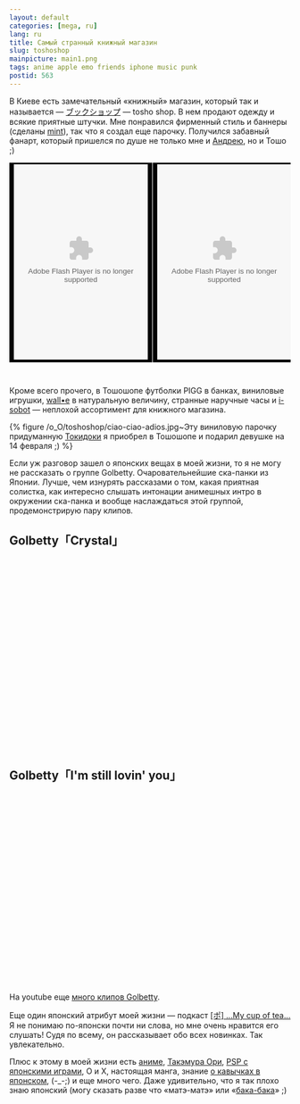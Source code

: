 ```yaml
---
layout: default
categories: [mega, ru]
lang: ru
title: Самый странный книжный магазин
slug: toshoshop
mainpicture: main1.png
tags: anime apple emo friends iphone music punk 
postid: 563
---
```



В Киеве есть замечательный «книжный» магазин, который так и называется — <a href="http://toshoshop.com/">ブックショップ</a> — tosho shop. В нем продают одежду и всякие приятные штучки. Мне понравился фирменный стиль и баннеры (сделаны <a href="http://mint.com.ua/">mint</a>), так что я создал еще парочку. Получился забавный фанарт, который пришелся по душе не только мне и <a href="http://pd.com.ua/">Андрею</a>, но и Тошо ;)
<!--more-->
<table width="460" cellpadding="0" cellspacing="0" border="0" bgcolor="#000000"  style="padding: 0; margin: 0;">
<tr>
<td align="center" style="border-right: 1px solid #fff;"><object classid="clsid:d27cdb6e-ae6d-11cf-96b8-444553540000" codebase="http://download.macromedia.com/pub/shockwave/cabs/flash/swflash.cab#version=7,0,0,0" width="240" height="350" id="240x350" align="middle">
	<param name="allowScriptAccess" value="sameDomain" />
	<param name="allowFullScreen" value="false" />
	<param name="movie" value="/=^_^=/uploads/2008/08/240x350.swf" /><param name="quality" value="high" /><param name="bgcolor" value="#000000" />	<embed src="/=^_^=/uploads/2008/08/240x350.swf" quality="high" bgcolor="#000000" width="240" height="350" name="240x350" align="middle" allowScriptAccess="sameDomain" allowFullScreen="false" type="application/x-shockwave-flash" pluginspage="http://www.macromedia.com/go/getflashplayer" />
	</object>
</td><td align="center">
<object classid="clsid:d27cdb6e-ae6d-11cf-96b8-444553540000" codebase="http://download.macromedia.com/pub/shockwave/cabs/flash/swflash.cab#version=7,0,0,0" width="240" height="350" id="240x350" align="middle">
	<param name="allowScriptAccess" value="sameDomain" />
	<param name="allowFullScreen" value="false" />
	<param name="movie" value="/=^_^=/uploads/2008/08/240x350-2.swf" /><param name="quality" value="high" /><param name="bgcolor" value="#000000" />	<embed src="/=^_^=/uploads/2008/08/240x350-2.swf" quality="high" bgcolor="#000000" width="240" height="350" name="240x350" align="middle" allowScriptAccess="sameDomain" allowFullScreen="false" type="application/x-shockwave-flash" pluginspage="http://www.macromedia.com/go/getflashplayer" />
	</object>
</td>
</tr>
</table>

<p style="padding-top: 2em;">Кроме всего прочего, в Тошошопе футболки PIGG в банках, виниловые игрушки, <a href="/mega/2008/walle-n-eve/">wall•e</a> в натуральную величину, странные наручные часы и <a href="http://www.isobotrobot.com/">i-sobot</a> — неплохой ассортимент для книжного магазина.</p>



{% figure /o_O/toshoshop/ciao-ciao-adios.jpg~Эту виниловую парочку придуманную <a href="http://tokidoki.it/">Токидоки</a> я приобрел в Тошошопе и подарил девушке на 14 февраля ;) %}



<p>Если уж разговор зашел о японских вещах в моей жизни, то я не могу не рассказать о группе Golbetty. Очаровательнейшие ска-панки из Японии. Лучше, чем изнурять рассказами о том, какая приятная солистка, как интересно слышать интонации анимешных интро в окружении ска-панка и вообще наслаждаться этой группой, продемонстрирую пару клипов.</p>



## Golbetty「Crystal」

<object width="425" height="344"><param name="movie" value="http://www.youtube.com/v/QMafljR8wNU&hl=en&fs=1"></param><param name="allowFullScreen" value="true"></param><embed src="http://www.youtube.com/v/QMafljR8wNU&hl=en&fs=1" type="application/x-shockwave-flash" allowfullscreen="true" width="425" height="344"></embed></object>



## Golbetty「I'm still lovin' you」

<object width="425" height="344"><param name="movie" value="http://www.youtube.com/v/as2JPbzTTYg&hl=en&fs=1"></param><param name="allowFullScreen" value="true"></param><embed src="http://www.youtube.com/v/as2JPbzTTYg&hl=en&fs=1" type="application/x-shockwave-flash" allowfullscreen="true" width="425" height="344"></embed></object>

На youtube еще <a href="http://www.youtube.com/results?search_query=golbetty&search_type=&aq=f">много клипов Golbetty</a>.

Еще один японский атрибут моей жизни — подкаст <a href="http://www.mycupoftea.cc/">[ポ] ...My cup of tea...</a> Я не понимаю по-японски почти ни слова, но мне очень нравится его слушать! Судя по всему, он рассказывает обо всех новинках. Так увлекательно.

Плюс к этому в моей жизни есть <a href="/mega/2007/anime-2-go/">аниме</a>, <a href="http://www.qixen-p.com/">Такэмура Ори</a>, <a href="/mega/2008/loco-pata-echo-flow/">PSP с японскими играми</a>, O и X, настоящая манга, знание <a href="/mega/2008/guilemets-wood/">о кавычках в японском</a>, (-_-;) и еще много чего. Даже удивительно, что я так плохо знаю японский (могу сказать разве что «матэ-матэ» или «<a href="/mega/blah/baka-baka/">бака-бака</a>» ;)